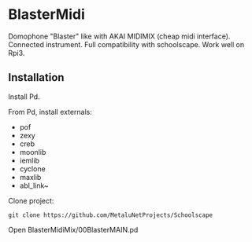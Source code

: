 # BlasterMidi
Domophone "Blaster" like with AKAI MIDIMIX (cheap midi interface).
Connected instrument.
Full compatibility with schoolscape.
Work well on Rpi3.

## Installation
Install Pd.

From Pd, install externals:

- pof
- zexy
- creb
- moonlib
- iemlib
- cyclone
- maxlib
- abl_link~

Clone project:
```
git clone https://github.com/MetaluNetProjects/Schoolscape
```

Open BlasterMidiMix/00BlasterMAIN.pd
